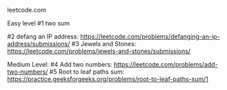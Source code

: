 leetcode.com

Easy level
#1 two sum

#2 defang an IP address: https://leetcode.com/problems/defanging-an-ip-address/submissions/
#3 Jewels and Stones: https://leetcode.com/problems/jewels-and-stones/submissions/




Medium Level:
#4 Add two numbers: https://leetcode.com/problems/add-two-numbers/
#5 Root to leaf paths sum: https://practice.geeksforgeeks.org/problems/root-to-leaf-paths-sum/1

